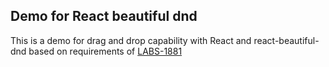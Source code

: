## Demo for React beautiful dnd

This is a demo for drag and drop capability with React and react-beautiful-dnd based on requirements of [LABS-1881](https://jira.iress.com/browse/LABS-1881)
